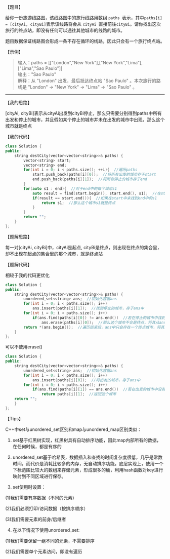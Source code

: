 【题目】

给你一份旅游线路图，该线路图中的旅行线路用数组 `paths `表示，其中` paths[i] = [cityAi, cityBi] `表示该线路将会从 `cityAi `直接前往` cityBi `。请你找出这次旅行的终点站，即没有任何可以通往其他城市的线路的城市。

题目数据保证线路图会形成一条不存在循环的线路，因此只会有一个旅行终点站。

【示例】

>输入：paths = [["London","New York"],["New York","Lima"],["Lima","Sao Paulo"]]  
输出："Sao Paulo"   
解释：从 "London" 出发，最后抵达终点站 "Sao Paulo" 。本次旅行的路线是 "London" -> "New York" -> "Lima" -> "Sao Paulo" 。

---

【我的思路】

[cityAi, cityBi]表示从cityAi出发到cityBi停止，那么只需要分别得到paths中所有出发和停止的城市，并且假如某个停止的城市并未在出发的城市中出现，那么这个城市就是终点

【我的代码】

```c++
class Solution {
public:
    string destCity(vector<vector<string>>& paths) {
        vector<string> start;
        vector<string> end;
        for(int i = 0; i < paths.size(); ++i){  //遍历paths
            start.push_back(paths[i][0]);  //将所有出发的城市存于start
            end.push_back(paths[i][1]);  //将所有停止的城市存于end
        }
        for(auto s1 : end){  //对于end中的每个城市s1
            auto result = find(start.begin(), start.end(), s1);  //在start中寻找s1
            if(result == start.end()){  //如果在start中未找到end中的s1
                return s1;  //那么这个城市s1就是终点
            }
        }
        return "";
    }
};
```

【题解思路】

每一对[cityAi, cityBi]中，cityAi是起点, cityBi是终点，则出现在终点的集合里，却不出现在起点的集合里的那个城市，就是终点站

【题解代码】

相较于我的代码更优化

```c++
class Solution {
public:
    string destCity(vector<vector<string>>& paths) {
        unordered_set<string> ans;  //初始化容器ans
        for(int i = 0; i < paths.size(); i++)  
            ans.insert(paths[i][1]);  //找到停止的城市，存于ans中
        for(int i = 0; i < paths.size(); i++)
            if(ans.find(paths[i][0]) != ans.end())  //若在停止的城市中找到了某出发的城市
                ans.erase(paths[i][0]);  //那么这个城市不会是终点，将其从ans中删除
        return *(ans.begin());  //遍历结束后，ans中只会存在一个终点城市，将其返回
    }
};
```

可以不使用erase()

```c++
class Solution {
public:
    string destCity(vector<vector<string>>& paths) {
        unordered_set<string> ans;  //初始化容器ans
        for(int i = 0; i < paths.size(); i++)  
            ans.insert(paths[i][0]);  //将出发的城市，存于ans中
        for(int i = 0; i < paths.size(); i++)
            if(ans.find(paths[i][1]) == ans.end())  //若在出发的城市中没有找到某停止的城市,该停止的城市即为终点
                return paths[i][1];  //返回这个城市
    return "";
    }
};
```

【Tips】

C++中set与unordered_set区别和map与unordered_map区别类似：

1. set基于红黑树实现，红黑树具有自动排序功能，因此map内部所有的数据，在任何时候，都是有序的

2. unordered_set基于哈希表，数据插入和查找的时间复杂度很低，几乎是常数时间，而代价是消耗比较多的内存，无自动排序功能。底层实现上，使用一个下标范围比较大的数组来存储元素，形成很多的桶，利用hash函数对key进行映射到不同区域进行保存。

3. set使用时设置：

(1)我们需要有序数据（不同的元素）

(2)我们必须打印/访问数据（按排序顺序）

(3)我们需要元素的前身/后继者

4. 在以下情况下使用unordered_set:

(1)我们需要保留一组不同的元素，不需要排序

(2)我们需要单个元素访问，即没有遍历

